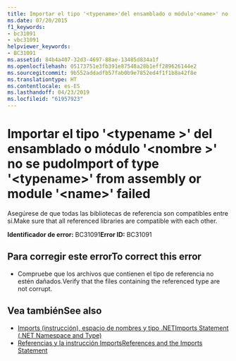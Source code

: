 ```yaml
---
title: Importar el tipo '<typename>'del ensamblado o módulo'<name>' no se pudo
ms.date: 07/20/2015
f1_keywords:
- bc31091
- vbc31091
helpviewer_keywords:
- BC31091
ms.assetid: 84b4a407-32d3-4697-88ae-13485d834a1f
ms.openlocfilehash: 05173751e3fb391e87548a28b1eff289626144e2
ms.sourcegitcommit: 9b552addadfb57fab0b9e7852ed4f1f1b8a42f8e
ms.translationtype: HT
ms.contentlocale: es-ES
ms.lasthandoff: 04/23/2019
ms.locfileid: "61957923"
---
```

# <a name="import-of-type-typename-from-assembly-or-module-name-failed"></a><span data-ttu-id="cef1f-102">Importar el tipo '\<typename >' del ensamblado o módulo '\<nombre >' no se pudo</span><span class="sxs-lookup"><span data-stu-id="cef1f-102">Import of type '\<typename>' from assembly or module '\<name>' failed</span></span>
<span data-ttu-id="cef1f-103">Asegúrese de que todas las bibliotecas de referencia son compatibles entre sí.</span><span class="sxs-lookup"><span data-stu-id="cef1f-103">Make sure that all referenced libraries are compatible with each other.</span></span>  
  
 <span data-ttu-id="cef1f-104">**Identificador de error:** BC31091</span><span class="sxs-lookup"><span data-stu-id="cef1f-104">**Error ID:** BC31091</span></span>  
  
## <a name="to-correct-this-error"></a><span data-ttu-id="cef1f-105">Para corregir este error</span><span class="sxs-lookup"><span data-stu-id="cef1f-105">To correct this error</span></span>  
  
- <span data-ttu-id="cef1f-106">Compruebe que los archivos que contienen el tipo de referencia no estén dañados.</span><span class="sxs-lookup"><span data-stu-id="cef1f-106">Verify that the files containing the referenced type are not corrupt.</span></span>  
  
## <a name="see-also"></a><span data-ttu-id="cef1f-107">Vea también</span><span class="sxs-lookup"><span data-stu-id="cef1f-107">See also</span></span>

- [<span data-ttu-id="cef1f-108">Imports (instrucción), espacio de nombres y tipo .NET</span><span class="sxs-lookup"><span data-stu-id="cef1f-108">Imports Statement (.NET Namespace and Type)</span></span>](../../visual-basic/language-reference/statements/imports-statement-net-namespace-and-type.md)
- [<span data-ttu-id="cef1f-109">Referencias y la instrucción Imports</span><span class="sxs-lookup"><span data-stu-id="cef1f-109">References and the Imports Statement</span></span>](../../visual-basic/programming-guide/program-structure/references-and-the-imports-statement.md)
